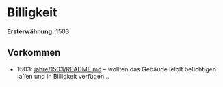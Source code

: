 # Billigkeit

**Ersterwähnung:** 1503

## Vorkommen
- 1503: [jahre/1503/README.md](../jahre/1503/README.md) – wollten
das Gebäude ſelbſt beſichtigen laſſen und in Billigkeit
verfügen...
